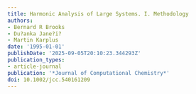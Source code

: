 ```yaml
---
title: Harmonic Analysis of Large Systems. I. Methodology
authors:
- Bernard R Brooks
- Du?anka Jane?i?
- Martin Karplus
date: '1995-01-01'
publishDate: '2025-09-05T20:10:23.344293Z'
publication_types:
- article-journal
publication: '*Journal of Computational Chemistry*'
doi: 10.1002/jcc.540161209
---
```

